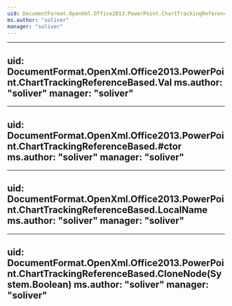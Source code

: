 ```yaml
---
uid: DocumentFormat.OpenXml.Office2013.PowerPoint.ChartTrackingReferenceBased
ms.author: "soliver"
manager: "soliver"
---
```


---
uid: DocumentFormat.OpenXml.Office2013.PowerPoint.ChartTrackingReferenceBased.Val
ms.author: "soliver"
manager: "soliver"
---

---
uid: DocumentFormat.OpenXml.Office2013.PowerPoint.ChartTrackingReferenceBased.#ctor
ms.author: "soliver"
manager: "soliver"
---

---
uid: DocumentFormat.OpenXml.Office2013.PowerPoint.ChartTrackingReferenceBased.LocalName
ms.author: "soliver"
manager: "soliver"
---

---
uid: DocumentFormat.OpenXml.Office2013.PowerPoint.ChartTrackingReferenceBased.CloneNode(System.Boolean)
ms.author: "soliver"
manager: "soliver"
---

